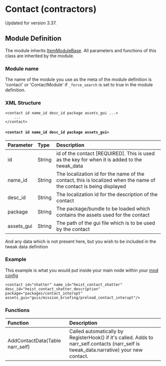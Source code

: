 # Contact \(contractors\)

Updated for version 3.37.

## Module Definition

The module inherits [ItemModuleBase](https://luffyyy.gitbook.io/beardlib/modules/modulebase#itemmodulebase). All parameters and functions of this class are inherited by the module.

### Module name

The name of the module you use as the meta of the module definition is 'contact' or 'ContactModule' if `_force_search` is set to true in the module definition.

### XML Structure

```markup
<contact id name_id desc_id package assets_gui ...>
    ...
</contact>
```

#### `<contact id name_id desc_id package assets_gui>`

| Parameter | Type | Description |
| :--- | :--- | :--- |
| id | String | id of the contact \[REQUIRED\]. This is used as the key for when it is added to the tweak\_data |
| name\_id | String | The localization id for the name of the contact, this is localized when the name of the contact is being displayed |
| desc\_id | String | The localization id for the description of the contact |
| package | String | The package/bundle to be loaded which contains the assets used for the contact |
| assets\_gui | String | The path of the gui file which is to be used by the contact |

And any data which is not present here, but you wish to be included in the tweak data definition

### Example

This example is what you would put inside your main node within your [mod config](https://github.com/GreatBigBushyBeard/PAYDAY-2-BeardLib/wiki/Module-Config)

```markup
<contact id="shatter" name_id="heist_contact_shatter" desc_id="heist_contact_shatter_description" package="packages/contact_interupt" assets_gui="guis/mission_briefing/preload_contact_interupt"/>
```

### Functions

| Function | Description |
| :--- | :--- |
| AddContactData\(Table narr\_self\) | Called automatically by RegisterHook\(\) if it's called. Adds to narr\_self.contacts \(narr\_self is tweak\_data.narrative\) your new contact. |

